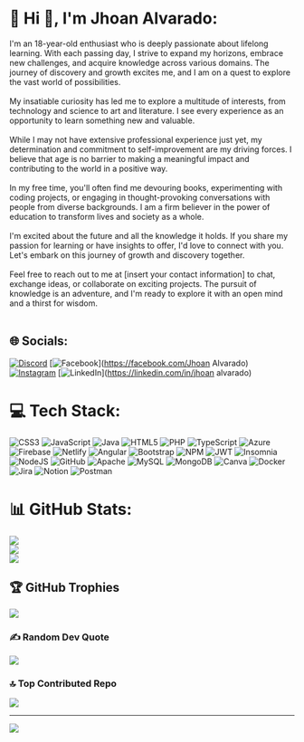 # 💫 Hi 👋, I'm Jhoan Alvarado:
I'm an 18-year-old enthusiast who is deeply passionate about lifelong learning. With each passing day, I strive to expand my horizons, embrace new challenges, and acquire knowledge across various domains. The journey of discovery and growth excites me, and I am on a quest to explore the vast world of possibilities.<br><br>My insatiable curiosity has led me to explore a multitude of interests, from technology and science to art and literature. I see every experience as an opportunity to learn something new and valuable.<br><br>While I may not have extensive professional experience just yet, my determination and commitment to self-improvement are my driving forces. I believe that age is no barrier to making a meaningful impact and contributing to the world in a positive way.<br><br>In my free time, you'll often find me devouring books, experimenting with coding projects, or engaging in thought-provoking conversations with people from diverse backgrounds. I am a firm believer in the power of education to transform lives and society as a whole.<br><br>I'm excited about the future and all the knowledge it holds. If you share my passion for learning or have insights to offer, I'd love to connect with you. Let's embark on this journey of growth and discovery together.<br><br>Feel free to reach out to me at [insert your contact information] to chat, exchange ideas, or collaborate on exciting projects. The pursuit of knowledge is an adventure, and I'm ready to explore it with an open mind and a thirst for wisdom.<br><br>


## 🌐 Socials:
[![Discord](https://img.shields.io/badge/Discord-%237289DA.svg?logo=discord&logoColor=white)](https://discord.gg/https://discord.gg/wzAwAZyX) [![Facebook](https://img.shields.io/badge/Facebook-%231877F2.svg?logo=Facebook&logoColor=white)](https://facebook.com/Jhoan Alvarado) [![Instagram](https://img.shields.io/badge/Instagram-%23E4405F.svg?logo=Instagram&logoColor=white)](https://instagram.com/jhoan_alvarado890) [![LinkedIn](https://img.shields.io/badge/LinkedIn-%230077B5.svg?logo=linkedin&logoColor=white)](https://linkedin.com/in/jhoan alvarado) 

# 💻 Tech Stack:
![CSS3](https://img.shields.io/badge/css3-%231572B6.svg?style=for-the-badge&logo=css3&logoColor=white) ![JavaScript](https://img.shields.io/badge/javascript-%23323330.svg?style=for-the-badge&logo=javascript&logoColor=%23F7DF1E) ![Java](https://img.shields.io/badge/java-%23ED8B00.svg?style=for-the-badge&logo=java&logoColor=white) ![HTML5](https://img.shields.io/badge/html5-%23E34F26.svg?style=for-the-badge&logo=html5&logoColor=white) ![PHP](https://img.shields.io/badge/php-%23777BB4.svg?style=for-the-badge&logo=php&logoColor=white) ![TypeScript](https://img.shields.io/badge/typescript-%23007ACC.svg?style=for-the-badge&logo=typescript&logoColor=white) ![Azure](https://img.shields.io/badge/azure-%230072C6.svg?style=for-the-badge&logo=azure-devops&logoColor=white) ![Firebase](https://img.shields.io/badge/firebase-%23039BE5.svg?style=for-the-badge&logo=firebase) ![Netlify](https://img.shields.io/badge/netlify-%23000000.svg?style=for-the-badge&logo=netlify&logoColor=#00C7B7) ![Angular](https://img.shields.io/badge/angular-%23DD0031.svg?style=for-the-badge&logo=angular&logoColor=white) ![Bootstrap](https://img.shields.io/badge/bootstrap-%23563D7C.svg?style=for-the-badge&logo=bootstrap&logoColor=white) ![NPM](https://img.shields.io/badge/NPM-%23000000.svg?style=for-the-badge&logo=npm&logoColor=white) ![JWT](https://img.shields.io/badge/JWT-black?style=for-the-badge&logo=JSON%20web%20tokens) ![Insomnia](https://img.shields.io/badge/Insomnia-black?style=for-the-badge&logo=insomnia&logoColor=5849BE) ![NodeJS](https://img.shields.io/badge/node.js-6DA55F?style=for-the-badge&logo=node.js&logoColor=white) ![GitHub](https://img.shields.io/badge/GitHub-%23121011.svg?style=for-the-badge&logo=github&logoColor=white) ![Apache](https://img.shields.io/badge/apache-%23D42029.svg?style=for-the-badge&logo=apache&logoColor=white) ![MySQL](https://img.shields.io/badge/mysql-%2300f.svg?style=for-the-badge&logo=mysql&logoColor=white) ![MongoDB](https://img.shields.io/badge/MongoDB-%234ea94b.svg?style=for-the-badge&logo=mongodb&logoColor=white) ![Canva](https://img.shields.io/badge/Canva-%2300C4CC.svg?style=for-the-badge&logo=Canva&logoColor=white) ![Docker](https://img.shields.io/badge/docker-%230db7ed.svg?style=for-the-badge&logo=docker&logoColor=white) ![Jira](https://img.shields.io/badge/jira-%230A0FFF.svg?style=for-the-badge&logo=jira&logoColor=white) ![Notion](https://img.shields.io/badge/Notion-%23000000.svg?style=for-the-badge&logo=notion&logoColor=white) ![Postman](https://img.shields.io/badge/Postman-FF6C37?style=for-the-badge&logo=postman&logoColor=white)
# 📊 GitHub Stats:
![](https://github-readme-stats.vercel.app/api?username=Jhoan-Alvarado&theme=tokyonight&hide_border=false&include_all_commits=true&count_private=true)<br/>
![](https://github-readme-streak-stats.herokuapp.com/?user=Jhoan-Alvarado&theme=tokyonight&hide_border=false)<br/>
![](https://github-readme-stats.vercel.app/api/top-langs/?username=Jhoan-Alvarado&theme=tokyonight&hide_border=false&include_all_commits=true&count_private=true&layout=compact)

## 🏆 GitHub Trophies
![](https://github-profile-trophy.vercel.app/?username=Jhoan-Alvarado&theme=dracula&no-frame=false&no-bg=false&margin-w=4)

### ✍️ Random Dev Quote
![](https://quotes-github-readme.vercel.app/api?type=horizontal&theme=radical)

### 🔝 Top Contributed Repo
![](https://github-contributor-stats.vercel.app/api?username=Jhoan-Alvarado&limit=5&theme=dark&combine_all_yearly_contributions=true)

---
[![](https://visitcount.itsvg.in/api?id=Jhoan-Alvarado&icon=0&color=0)](https://visitcount.itsvg.in)

<!-- Proudly created with GPRM ( https://gprm.itsvg.in ) -->
